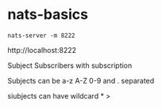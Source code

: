 # nats-basics

```
nats-server -m 8222
```

http://localhost:8222


Subject
Subscribers with subscription


Subjects can be a-z A-Z 0-9 and . separated

siubjects can have wildcard * >